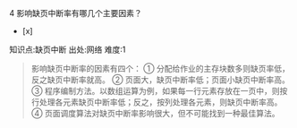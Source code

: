 4
影响缺页中断率有哪几个主要因素？
- [x]

知识点:缺页中断
出处:网络
难度:1
> 影响缺页中断率的因素有四个： ① 分配给作业的主存块数多则缺页率低，反之缺页中断率就高。 ② 页面大，缺页中断率低；页面小缺页中断率高。 ③
> 程序编制方法。以数组运算为例，如果每一行元素存放在一页中，则按行处理各元素缺页中断率低；反之，按列处理各元素，则缺页中断率高。 ④
> 页面调度算法对缺页中断率影响很大，但不可能找到一种最佳算法。
